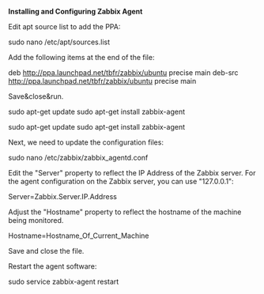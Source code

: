 **Installing and Configuring Zabbix Agent**

Edit apt source list to add the PPA:

sudo nano /etc/apt/sources.list

Add the following items at the end of the file:

deb http://ppa.launchpad.net/tbfr/zabbix/ubuntu precise main
deb-src http://ppa.launchpad.net/tbfr/zabbix/ubuntu precise main

Save&close&run.

sudo apt-get update
sudo apt-get install zabbix-agent

sudo apt-get update
sudo apt-get install zabbix-agent

Next, we need to update the configuration files:

sudo nano /etc/zabbix/zabbix_agentd.conf

Edit the "Server" property to reflect the IP Address of the Zabbix server. For the agent configuration on the Zabbix server, you can use "127.0.0.1":

Server=Zabbix.Server.IP.Address

Adjust the "Hostname" property to reflect the hostname of the machine being monitored.

Hostname=Hostname_Of_Current_Machine

Save and close the file.

Restart the agent software:

sudo service zabbix-agent restart


